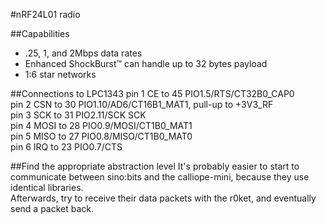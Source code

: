 #nRF24L01 radio

##Capabilities
  * .25, 1, and 2Mbps data rates
  * Enhanced ShockBurst™ can handle up to 32 bytes payload
  * 1:6 star networks

##Connections to LPC1343
pin 1 CE to 45 PIO1.5/RTS/CT32B0_CAP0  
pin 2 CSN to 30 PIO1.10/AD6/CT16B1_MAT1, pull-up to +3V3_RF  
pin 3 SCK to 31 PIO2.11/SCK SCK  
pin 4 MOSI to 28 PIO0.9/MOSI/CT1B0_MAT1  
pin 5 MISO to 27 PIO0.8/MISO/CT1B0_MAT0  
pin 6 IRQ to 23 PIO0.7/CTS  

##Find the appropriate abstraction level
It's probably easier to start to communicate between sino:bits and the calliope-mini,
because they use identical libraries.  
Afterwards, try to receive their data packets with the r0ket, and eventually send a packet back.  


